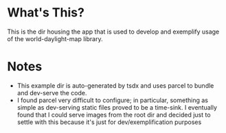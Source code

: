 # What's This?

This is the dir housing the app that is used to develop and exemplify usage of the world-daylight-map library.

# Notes

- This example dir is auto-generated by tsdx and uses parcel to bundle and dev-serve the code.
- I found parcel very difficult to configure; in particular, something as simple as dev-serving static files proved to be a time-sink. I eventually found that I could serve images from the root dir and decided just to settle with this because it's just for dev/exemplification purposes
